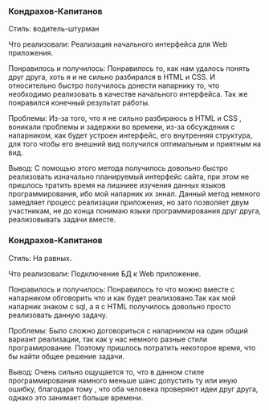 ### Кондрахов-Капитанов

Стиль: водитель-штурман

Что реализовали: Реализация начального интерфейса для Web приложения.

Понравилось и получилось: Понравилось то, как нам удалось понять друг друга, хоть я и не сильно разбирался в HTML и СSS. И относительно быстро получилось донести напарнику то, что необходимо реализовать в качестве начального интерфейса. Так же понравился конечный результат работы.

Проблемы: Из-за того, что я не сильно разбираюсь в HTML и CSS , воникали проблемы и задержки во времени, из-за обсуждения с напарником, как будет устроен интерфейс, его внутренняя структура, для того чтобы его внешний вид получился оптимальным и приятным на вид.

Вывод: С помощью этого метода получилось довольно быстро реализовать изначально планируемый интерфейс сайта, при этом не пришлось тратить время на лишниее изучения данных языков программирования, ибо мой напарник их зннал. Данный метод немного замедляет процесс реализации приложения, но зато позволяет двум участникам, не до конца понимаю языки программирования друг друга, реализовывать задачи вместе.

### Кондрахов-Капитанов

Стиль: На равных.

Что реализовали: Подключение БД к Web приложение.

Понравилось и получилось: Понравилось то что можно вместе с напарником обговорить что и как будет реализовано.Так как мой напарник знаком с sql, а я с HTML получилось довольно просто реализовать данную задачу. 

Проблемы: Было сложно договориться с напарником на один общий вариант реализации, так как у нас немного разные стили програмирование. Поэтому пришлось потратить некоторое время, что бы найти общее решение задачи.

Вывод: Очень сильно ощущается то, что в данном стиле программирования намного меньше шанс допустить ту или иную ошибку, благодаря тому , что оба человека проверяют идеи друг друга, однако это занимает больше времени.
